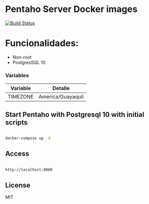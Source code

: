 # Pentaho Server Docker images 

[![Build Status](https://travis-ci.com/kespinosa05/pentaho-server.svg?branch=master)](https://travis-ci.com/kespinosa05/pentaho-server)

# Funcionalidades:

- Non-root
- PostgresSQL 10

### Variables


| Variable | Detalle |
| ------ | ------ |
| TIMEZONE | America/Guayaquil |



## Start Pentaho with Postgresql 10 with initial scripts

```bash

docker-compose up -d

```

## Access

```bash

http://localhost:8080

```


License
----

MIT

